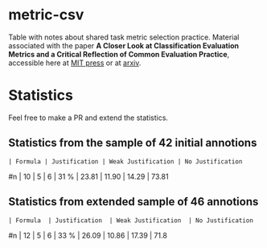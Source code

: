# metric-csv

Table with notes about shared task metric selection practice. Material associated with the paper **A Closer Look at Classification Evaluation Metrics and a Critical Reflection of Common Evaluation Practice**, accessible here at [MIT press](https://direct.mit.edu/tacl/article/doi/10.1162/tacl_a_00675/122720/A-Closer-Look-at-Classification-Evaluation-Metrics) or at [arxiv](https://arxiv.org/abs/2404.16958).

# Statistics

Feel free to make a PR and extend the statistics.

## Statistics from the sample of 42 initial annotions

    | Formula | Justification | Weak Justification | No Justification
\#n | 10      | 5             | 6                  | 31
%   | 23.81   | 11.90         | 14.29              | 73.81

## Statistics from extended sample of 46 annotions

    | Formula  | Justification  | Weak Justification  | No Justification
\#n | 12       | 5              | 6                   | 33
%   | 26.09    | 10.86          | 17.39               | 71.8

